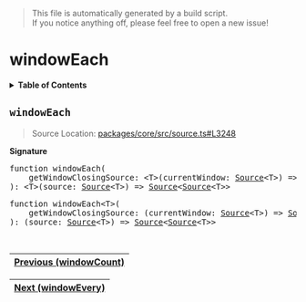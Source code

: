 > This file is automatically generated by a build script.<br>If you notice anything off, please feel free to open a new issue!

# windowEach

<details><summary><b>Table of Contents</b></summary><br>

1. [<code>windowEach</code>](#windowEach)</details>

## <a name="windowEach"></a><code>windowEach</code>

> Source Location: [packages\/core\/src\/source.ts#L3248](..\/..\/packages\/core\/src\/source.ts#L3248)

<b>Signature</b>

<pre>function windowEach(<br>    getWindowClosingSource: &lt;T&gt;(currentWindow: <a href="../03-api-source/00-Source.md#Source-Interface">Source</a>&lt;T&gt;) =&gt; <a href="../03-api-source/00-Source.md#Source-Interface">Source</a>&lt;unknown&gt;,<br>): &lt;T&gt;(source: <a href="../03-api-source/00-Source.md#Source-Interface">Source</a>&lt;T&gt;) =&gt; <a href="../03-api-source/00-Source.md#Source-Interface">Source</a>&lt;<a href="../03-api-source/00-Source.md#Source-Interface">Source</a>&lt;T&gt;&gt;</pre>

<pre>function windowEach&lt;T&gt;(<br>    getWindowClosingSource: (currentWindow: <a href="../03-api-source/00-Source.md#Source-Interface">Source</a>&lt;T&gt;) =&gt; <a href="../03-api-source/00-Source.md#Source-Interface">Source</a>&lt;unknown&gt;,<br>): (source: <a href="../03-api-source/00-Source.md#Source-Interface">Source</a>&lt;T&gt;) =&gt; <a href="../03-api-source/00-Source.md#Source-Interface">Source</a>&lt;<a href="../03-api-source/00-Source.md#Source-Interface">Source</a>&lt;T&gt;&gt;</pre><br>

| [Previous \(windowCount\)](098-windowCount.md#readme) |
| --- |

<div align="right">

| [Next \(windowEvery\)](100-windowEvery.md#readme) |
| --- |
</div>
